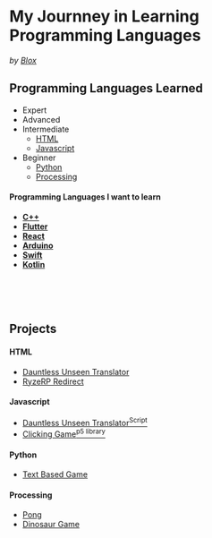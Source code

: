 # My Journney in Learning Programming Languages
*by [Blox](https://github.com/ItzMrBlox)*



## Programming Languages Learned
* Expert
* Advanced
* Intermediate
  * [HTML](https://github.com/ItzMrBlox/MyJournneyinLearningProgramming/blob/master/README.md#HTML)
  * [Javascript](https://github.com/ItzMrBlox/MyJournneyinLearningProgramming/blob/master/README.md#javascript)
* Beginner
  * [Python](https://github.com/ItzMrBlox/MyJournneyinLearningProgramming/blob/master/README.md#python)
  * [Processing](https://github.com/ItzMrBlox/MyJournneyinLearningProgramming/blob/master/README.md#Processing)

#### Programming Languages I want to learn

* **[C++](https://en.wikipedia.org/wiki/C%2B%2B)**
* **[Flutter](https://flutter.dev/)**
* **[React](https://reactjs.org/)**
* **[Arduino](https://www.arduino.cc/)**
* **[Swift](https://developer.apple.com/swift/)**
* **[Kotlin](https://kotlinlang.org/)**

<br>
<br>
<br>

## Projects
####  HTML
* [Dauntless Unseen Translator](https://github.com/ItzMrBlox/DauntlessUnseenTranslator)
* [RyzeRP Redirect](https://github.com/ItzMrBlox/RyzeRPRedirect)

#### Javascript
* [Dauntless Unseen Translator<sup>Script</sup>](https://github.com/ItzMrBlox/DauntlessUnseenTranslator/blob/master/scripts/translate.js)
* [Clicking Game<sup>p5 library</sup>](https://github.com/ItzMrBlox/MyJournneyinLearningProgramming/tree/master/Javascript/p5%20Game)

#### Python
* [Text Based Game](https://github.com/ItzMrBlox/MyJournneyinLearningProgramming/tree/master/Python/Text%20Based%20Game)

#### Processing
* [Pong](https://github.com/ItzMrBlox/MyJournneyinLearningProgramming/tree/master/Processing/Pong)
* [Dinosaur Game](https://github.com/ItzMrBlox/MyJournneyinLearningProgramming/tree/master/Processing/Dinosaur_Game)
